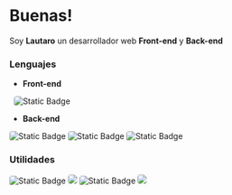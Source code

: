 # Buenas!

Soy **Lautaro** un desarrollador web **Front-end** y **Back-end**


### Lenguajes

+ **Front-end**

<img
	alt=""
	src="https://img.shields.io/badge/HTML-FFE4CC?style=for-the-badge&logo=HTML5"
	style="border-radius: 4px"
/>
<img
	alt=""
	src="https://img.shields.io/badge/CSS-CCDEFF?style=for-the-badge&logo=CSS3&logoColor=blue"
	style="border-radius: 4px"
/>
<img 
	alt="Static Badge"
	style="border-radius: 4px"
	src="https://img.shields.io/badge/ReactJS-DAFFFE?style=for-the-badge&logo=React"
/>
<img
	alt=""
	src="https://img.shields.io/badge/JavaScript-FFFDE1?style=for-the-badge&logo=javaScript"
	style="border-radius: 4px"
/>
<img
	alt=""
	src="https://img.shields.io/badge/astro-FDE1FF?style=for-the-badge&logo=astro"
	style="border-radius: 4px"
/>
<img
	alt=""
	src="https://img.shields.io/badge/tailwind-CCEFFF?style=for-the-badge&logo=tailwindcss"
	style="border-radius: 4px"
/>

+ **Back-end**

<img 
	alt="Static Badge"
	style="border-radius: 4px"
	src="https://img.shields.io/badge/NodeJs-E0FFDA?style=for-the-badge&logo=nodedotjs"
/>
<img 
	alt="Static Badge"
	style="border-radius: 4px"
	src="https://img.shields.io/badge/Expressjs-E8E8E8?style=for-the-badge&logo=express&logoColor=000"
/>
<img 
	alt="Static Badge"
	style="border-radius: 4px"
	src="https://img.shields.io/badge/nestjs-FFE1E1?style=for-the-badge&logo=nestjs&logoColor=FF0000"
/>



### Utilidades

<img 
	alt="Static Badge"
	style="border-radius: 4px"
	src="https://img.shields.io/badge/Docker-CCDEEC?style=for-the-badge&logo=docker"
/>
<img
	style="border-radius: 4px"
	src="https://img.shields.io/badge/Linux-FFF6CD?style=for-the-badge&logo=linux&logoColor=000"
/>
<img 
	alt="Static Badge"
	style="border-radius: 4px"
	src="https://img.shields.io/badge/BASH-D9FFD8?style=for-the-badge&logo=gnubash"
/>
<img
	style="border-radius: 4px"
	src="https://img.shields.io/badge/TypeScript-D8E0FF?style=for-the-badge&logo=typescript"
/>
